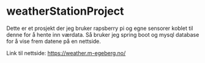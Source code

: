 # weatherStationProject
Dette er et prosjekt der jeg bruker rapsberry pi og egne sensorer koblet til denne for å hente inn værdata.
Så bruker jeg spring boot og mysql database for å vise frem datene på en nettside.

Link til nettside: https://weather.m-egeberg.no/